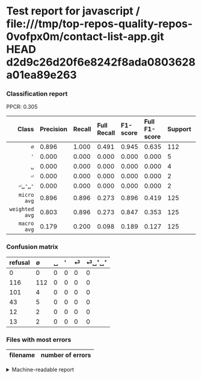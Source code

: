 # Test report for javascript / file:///tmp/top-repos-quality-repos-0vofpx0m/contact-list-app.git HEAD d2d9c26d20f6e8242f8ada0803628a01ea89e263

### Classification report

PPCR: 0.305

| Class | Precision | Recall | Full Recall | F1-score | Full F1-score | Support | Full Support | PPCR |
|------:|:----------|:-------|:------------|:---------|:---------|:--------|:-------------|:-----|
| `∅` | 0.896| 1.000| 0.491| 0.945| 0.635| 112| 228| 0.491 |
| `'` | 0.000| 0.000| 0.000| 0.000| 0.000| 5| 48| 0.104 |
| `␣` | 0.000| 0.000| 0.000| 0.000| 0.000| 4| 105| 0.038 |
| `⏎` | 0.000| 0.000| 0.000| 0.000| 0.000| 2| 14| 0.143 |
| `⏎␣⁺␣⁺` | 0.000| 0.000| 0.000| 0.000| 0.000| 2| 15| 0.133 |
| `micro avg` | 0.896| 0.896| 0.273| 0.896| 0.419| 125| 410| 0.305 |
| `weighted avg` | 0.803| 0.896| 0.273| 0.847| 0.353| 125| 410| 0.305 |
| `macro avg` | 0.179| 0.200| 0.098| 0.189| 0.127| 125| 410| 0.305 |

### Confusion matrix

|refusal|  ∅| ␣| '| ⏎| ⏎␣⁺␣⁺| 
|:---|:---|:---|:---|:---|:---|
|0 |0 |0 |0 |0 |0 |
|116 |112 |0 |0 |0 |0 |
|101 |4 |0 |0 |0 |0 |
|43 |5 |0 |0 |0 |0 |
|12 |2 |0 |0 |0 |0 |
|13 |2 |0 |0 |0 |0 |

### Files with most errors

| filename | number of errors|
|:----:|:-----|

<details>
    <summary>Machine-readable report</summary>
```json
{
  "cl_report": {"\u0027": {"f1-score": 0.0, "precision": 0.0, "recall": 0.0, "support": 5}, "macro avg": {"f1-score": 0.18902953586497892, "precision": 0.1792, "recall": 0.2, "support": 125}, "micro avg": {"f1-score": 0.8960000000000001, "precision": 0.896, "recall": 0.896, "support": 125}, "weighted avg": {"f1-score": 0.8468523206751056, "precision": 0.8028160000000001, "recall": 0.896, "support": 125}, "\u2205": {"f1-score": 0.9451476793248946, "precision": 0.896, "recall": 1.0, "support": 112}, "\u23ce": {"f1-score": 0.0, "precision": 0.0, "recall": 0.0, "support": 2}, "\u23ce\u2423\u207a\u2423\u207a": {"f1-score": 0.0, "precision": 0.0, "recall": 0.0, "support": 2}, "\u2423": {"f1-score": 0.0, "precision": 0.0, "recall": 0.0, "support": 4}},
  "cl_report_full": {"\u0027": {"f1-score": 0.0, "precision": 0.0, "recall": 0.0, "support": 48}, "macro avg": {"f1-score": 0.12691218130311613, "precision": 0.1792, "recall": 0.09824561403508772, "support": 410}, "micro avg": {"f1-score": 0.4186915887850467, "precision": 0.896, "recall": 0.2731707317073171, "support": 410}, "weighted avg": {"f1-score": 0.3528777724037863, "precision": 0.49826341463414636, "recall": 0.2731707317073171, "support": 410}, "\u2205": {"f1-score": 0.6345609065155806, "precision": 0.896, "recall": 0.49122807017543857, "support": 228}, "\u23ce": {"f1-score": 0.0, "precision": 0.0, "recall": 0.0, "support": 14}, "\u23ce\u2423\u207a\u2423\u207a": {"f1-score": 0.0, "precision": 0.0, "recall": 0.0, "support": 15}, "\u2423": {"f1-score": 0.0, "precision": 0.0, "recall": 0.0, "support": 105}},
  "ppcr": 0.3048780487804878
}
```
</details>
